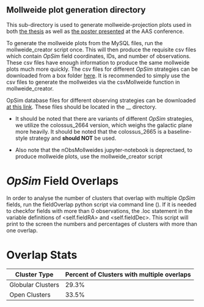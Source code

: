 ## Mollweide plot generation directory

This sub-directory is used to generate mollweide-projection plots used in both [the thesis](https://northwestern.box.com/s/grc92s1vm7qd80jffmnl5guppltlyemt) as well as [the poster presented](https://northwestern.box.com/s/hxuq4fsl76aaxg3m4ctazmjnv6ru56jh) at the AAS conference. 

To generate the mollweide plots from the MySQL files, run the mollweide_creator script once. This will then produce the requisite csv files which contain *OpSim* field coordinates, IDs, and number of observations. These csv files have enough information to produce the same mollweide plots much more quickly. The csv files for different *OpSim* strategies can be downloaded from a box folder [here](https://northwestern.box.com/s/dt40rnlqp33mviszy7mm6b7x87ywoc4r). It is recommended to simply use the csv files to generate the mollweides via the csvMollweide function in mollweide_creator.

OpSim database files for different observing strategies can be downloaded [at this link](http://astro-lsst-01.astro.washington.edu:8080/?runId=16). These files should be located in the __ directory.

* It should be noted that there are variants of different *OpSim* strategies, we utilize the colossus_2664 version, which weighs the galactic plane more heavily. It should be noted that the colossus_2665 is a baseline-style strategy and **should NOT** be used.

* Also note that the nObsMollweides jupyter-notebook is deprectaed, to produce mollweide plots, use the mollweide_creator script

# *OpSim* Field Overlaps

In order to analyse the number of clusters that overlap with multiple *OpSim* fields, run the fieldOverlap python script via command line (<python fieldOverlap.py>). If it is needed to checkfor fields with more than 0 observations, the .loc statement in the variable definitions of <self.fieldRA> and <self.fieldDec>. This script will print to the screen the numbers and percentages of clusters with more than one overlap.

# Overlap Stats

Cluster Type | Percent of Clusters with multiple overlaps
------------ | -----------------------------------------
Globular Clusters | 29.3%
Open Clusters | 33.5%



